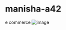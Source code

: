 # manisha-a42
e commerce
![image](https://github.com/manisham2002/manisha-a42/assets/128247626/6e160521-160b-4508-afa6-6aa58014cdbf)
